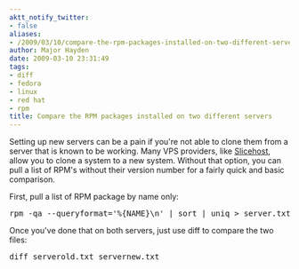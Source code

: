 ```yaml
---
aktt_notify_twitter:
- false
aliases:
- /2009/03/10/compare-the-rpm-packages-installed-on-two-different-servers/
author: Major Hayden
date: 2009-03-10 23:31:49
tags:
- diff
- fedora
- linux
- red hat
- rpm
title: Compare the RPM packages installed on two different servers
---
```


Setting up new servers can be a pain if you're not able to clone them from a server that is known to be working. Many VPS providers, like [Slicehost][1], allow you to clone a system to a new system. Without that option, you can pull a list of RPM's without their version number for a fairly quick and basic comparison.

First, pull a list of RPM package by name only:

<pre lang="html">rpm -qa --queryformat='%{NAME}\n' | sort | uniq > server.txt</pre>

Once you've done that on both servers, just use diff to compare the two files:

<pre lang="html">diff serverold.txt servernew.txt</pre>

 [1]: http://slicehost.com/